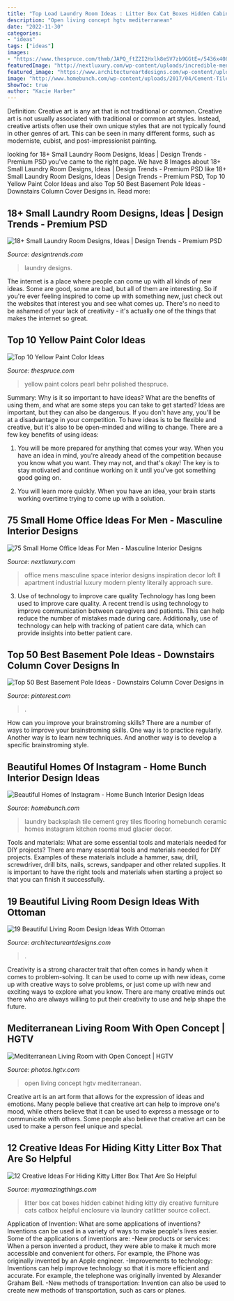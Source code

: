 ```yaml
---
title: "Top Load Laundry Room Ideas : Litter Box Cat Boxes Hidden Cabinet Hiding Kitty Diy Creative Furniture Cats Catbox Helpful Enclosure Via Laundry Catlitter Source Collect"
description: "Open living concept hgtv mediterranean"
date: "2022-11-30"
categories:
- "ideas"
tags: ["ideas"]
images:
- "https://www.thespruce.com/thmb/JAPQ_ftZ2I2Hxlk8eSV7zb9GGtE=/5436x4080/filters:fill(auto,1)/Shabby_Chic_BR-56a191fd5f9b58b7d0c0bc12.jpg"
featuredImage: "http://nextluxury.com/wp-content/uploads/incredible-mens-small-home-office-ideas.jpg"
featured_image: "https://www.architectureartdesigns.com/wp-content/uploads/2015/08/189.jpg"
image: "http://www.homebunch.com/wp-content/uploads/2017/04/Cement-Tile-Backsplash.-Laundry-room-Cement-Tile-Backsplash.-Cement-Tile-Backsplash-Laundery-room-Cement-Tile.-CementTile-Backsplash-Laundryroom-CementTilebacksplash-CementTilelaundryroom.jpg"
ShowToc: true
author: "Kacie Harber"
---
```



Definition: Creative art is any art that is not traditional or common.
Creative art is not usually associated with traditional or common art styles. Instead, creative artists often use their own unique styles that are not typically found in other genres of art. This can be seen in many different forms, such as moderniste, cubist, and post-impressionist painting.

	

		
looking for 18+ Small Laundry Room Designs, Ideas | Design Trends - Premium PSD you've came to the right page. We have 8 Images about 18+ Small Laundry Room Designs, Ideas | Design Trends - Premium PSD like 18+ Small Laundry Room Designs, Ideas | Design Trends - Premium PSD, Top 10 Yellow Paint Color Ideas and also Top 50 Best Basement Pole Ideas - Downstairs Column Cover Designs in. Read more:
		
    
## 18+ Small Laundry Room Designs, Ideas | Design Trends - Premium PSD

<img loading=lazy src="https://images.designtrends.com/wp-content/uploads/2016/10/04201114/Small-Laundry-Room-Designs.jpeg" onerror="this.onerror=null;this.src='https://tse3.mm.bing.net/th?id=OIP.Oyh-VckaoJ87DC9ET9JBGwHaJ3&amp;pid=15.1';" alt="18+ Small Laundry Room Designs, Ideas | Design Trends - Premium PSD">

_Source: designtrends.com_

>laundry designs. 

	

The internet is a place where people can come up with all kinds of new ideas. Some are good, some are bad, but all of them are interesting. So if you're ever feeling inspired to come up with something new, just check out the websites that interest you and see what comes up. There's no need to be ashamed of your lack of creativity - it's actually one of the things that makes the internet so great.

    
## Top 10 Yellow Paint Color Ideas

<img loading=lazy src="https://www.thespruce.com/thmb/JAPQ_ftZ2I2Hxlk8eSV7zb9GGtE=/5436x4080/filters:fill(auto,1)/Shabby_Chic_BR-56a191fd5f9b58b7d0c0bc12.jpg" onerror="this.onerror=null;this.src='https://tse1.mm.bing.net/th?id=OIP.XsjkJEBjkuzBy9pxblaGpwHaFj&amp;pid=15.1';" alt="Top 10 Yellow Paint Color Ideas">

_Source: thespruce.com_

>yellow paint colors pearl behr polished thespruce. 

	

Summary: Why is it so important to have ideas? What are the benefits of using them, and what are some steps you can take to get started?
Ideas are important, but they can also be dangerous. If you don't have any, you'll be at a disadvantage in your competition. To have ideas is to be flexible and creative, but it's also to be open-minded and willing to change. There are a few key benefits of using ideas: 
1) You will be more prepared for anything that comes your way. When you have an idea in mind, you're already ahead of the competition because you know what you want. They may not, and that's okay! The key is to stay motivated and continue working on it until you've got something good going on. 

2) You will learn more quickly. When you have an idea, your brain starts working overtime trying to come up with a solution.

    
## 75 Small Home Office Ideas For Men - Masculine Interior Designs

<img loading=lazy src="http://nextluxury.com/wp-content/uploads/incredible-mens-small-home-office-ideas.jpg" onerror="this.onerror=null;this.src='https://tse2.mm.bing.net/th?id=OIP.D0ID3kgqPa9y1-ZgZJUhnAAAAA&amp;pid=15.1';" alt="75 Small Home Office Ideas For Men - Masculine Interior Designs">

_Source: nextluxury.com_

>office mens masculine space interior designs inspiration decor loft ll apartment industrial luxury modern plenty literally approach sure. 

	

3) Use of technology to improve care quality
Technology has long been used to improve care quality. A recent trend is using technology to improve communication between caregivers and patients. This can help reduce the number of mistakes made during care. Additionally, use of technology can help with tracking of patient care data, which can provide insights into better patient care.

    
## Top 50 Best Basement Pole Ideas - Downstairs Column Cover Designs In

<img loading=lazy src="https://i.pinimg.com/736x/79/e8/63/79e86348c9072eab92db87226630326c.jpg" onerror="this.onerror=null;this.src='https://tse4.mm.bing.net/th?id=OIP.v1xxZik08hmqbIcc6wt3-wHaFX&amp;pid=15.1';" alt="Top 50 Best Basement Pole Ideas - Downstairs Column Cover Designs in">

_Source: pinterest.com_

>. 

	

How can you improve your brainstroming skills?
There are a number of ways to improve your brainstroming skills. One way is to practice regularly. Another way is to learn new techniques. And another way is to develop a specific brainstroming style.

    
## Beautiful Homes Of Instagram - Home Bunch Interior Design Ideas

<img loading=lazy src="http://www.homebunch.com/wp-content/uploads/2017/04/Cement-Tile-Backsplash.-Laundry-room-Cement-Tile-Backsplash.-Cement-Tile-Backsplash-Laundery-room-Cement-Tile.-CementTile-Backsplash-Laundryroom-CementTilebacksplash-CementTilelaundryroom.jpg" onerror="this.onerror=null;this.src='https://tse3.mm.bing.net/th?id=OIP.CsSxA6WOwJhOz5LAm5a6VAHaLH&amp;pid=15.1';" alt="Beautiful Homes of Instagram - Home Bunch Interior Design Ideas">

_Source: homebunch.com_

>laundry backsplash tile cement grey tiles flooring homebunch ceramic homes instagram kitchen rooms mud glacier decor. 

	

Tools and materials: What are some essential tools and materials needed for DIY projects?
There are many essential tools and materials needed for DIY projects. Examples of these materials include a hammer, saw, drill, screwdriver, drill bits, nails, screws, sandpaper and other related supplies. It is important to have the right tools and materials when starting a project so that you can finish it successfully.

    
## 19 Beautiful Living Room Design Ideas With Ottoman

<img loading=lazy src="https://www.architectureartdesigns.com/wp-content/uploads/2015/08/189.jpg" onerror="this.onerror=null;this.src='https://tse1.mm.bing.net/th?id=OIP.POKyKShd3Dhmx9wEmeRV5AHaE7&amp;pid=15.1';" alt="19 Beautiful Living Room Design Ideas With Ottoman">

_Source: architectureartdesigns.com_

>. 

	

Creativity is a strong character trait that often comes in handy when it comes to problem-solving. It can be used to come up with new ideas, come up with creative ways to solve problems, or just come up with new and exciting ways to explore what you know. There are many creative minds out there who are always willing to put their creativity to use and help shape the future.

    
## Mediterranean Living Room With Open Concept | HGTV

<img loading=lazy src="https://hgtvhome.sndimg.com/content/dam/images/hgtv/fullset/2015/4/17/0/Design-Styles-Architecture_Sierra-De-Avila_3.jpg.rend.hgtvcom.616.924.suffix/1429283357160.jpeg" onerror="this.onerror=null;this.src='https://tse1.mm.bing.net/th?id=OIP.HGmS91yY3RygLSyyyYLA_AHaLH&amp;pid=15.1';" alt="Mediterranean Living Room with Open Concept | HGTV">

_Source: photos.hgtv.com_

>open living concept hgtv mediterranean. 

	

Creative art is an art form that allows for the expression of ideas and emotions. Many people believe that creative art can help to improve one's mood, while others believe that it can be used to express a message or to communicate with others. Some people also believe that creative art can be used to make a person feel unique and special.

    
## 12 Creative Ideas For Hiding Kitty Litter Box That Are So Helpful

<img loading=lazy src="http://myamazingthings.com/wp-content/uploads/2017/06/kitty-box-12.jpg" onerror="this.onerror=null;this.src='https://tse4.mm.bing.net/th?id=OIP.Uy-Gwfwh6_O7l1QszH3OVwHaE6&amp;pid=15.1';" alt="12 Creative Ideas For Hiding Kitty Litter Box That Are So Helpful">

_Source: myamazingthings.com_

>litter box cat boxes hidden cabinet hiding kitty diy creative furniture cats catbox helpful enclosure via laundry catlitter source collect. 

	

Application of Invention: What are some applications of inventions?
Inventions can be used in a variety of ways to make people's lives easier. Some of the applications of inventions are: 
-New products or services: When a person invented a product, they were able to make it much more accessible and convenient for others. For example, the iPhone was originally invented by an Apple engineer. 
-Improvements to technology: Inventions can help improve technology so that it is more efficient and accurate. For example, the telephone was originally invented by Alexander Graham Bell. 
-New methods of transportation: Invention can also be used to create new methods of transportation, such as cars or planes.

